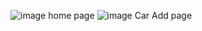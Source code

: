 ![image](https://github.com/Cansuyldz/odevize/assets/109664594/74d4e9a5-c9f6-43bb-9b25-611dcb4ddeff)
home page
![image](https://github.com/Cansuyldz/odevize/assets/109664594/2f58e29b-0f62-4828-91ef-62a2ff9c4284)
Car Add page

